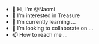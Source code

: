 - 👋 Hi, I’m @Naomi
- 👀 I’m interested in Treasure 
- 🌱 I’m currently learning ...
- 💞️ I’m looking to collaborate on ...
- 📫 How to reach me ...

<!---
Naomk/Naomk is a ✨ special ✨ repository because its `README.md` (this file) appears on your GitHub profile.
You can click the Preview link to take a look at your changes.
--->
